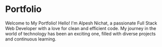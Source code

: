 # Portfolio
Welcome to My Portfolio!  Hello! I'm Alpesh Nichat, a passionate Full Stack Web Developer with a love for clean and efficient code. My journey in the world of technology has been an exciting one, filled with diverse projects and continuous learning. 
